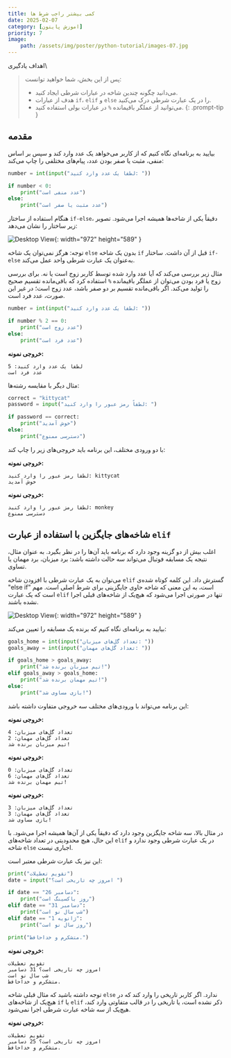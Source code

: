 ```yaml
---
title: کمی بیشتر راجب شرط ها
date: 2025-02-07
category: [اموزش پایتون]
priority: 7
image:
    path: /assets/img/poster/python-tutorial/images-07.jpg
---
```



 اهداف یادگیری\
>پس از این بخش، شما خواهید توانست:
>- می‌دانید چگونه چندین شاخه در عبارات شرطی ایجاد کنید.
>- هدف از عبارات `if`، `elif` و `else` را در یک عبارت شرطی درک می‌کنید.
>- می‌توانید از عملگر باقیمانده `%` در عبارات بولی استفاده کنید.
{: .prompt-tip }

## مقدمه
بیایید به برنامه‌ای نگاه کنیم که از کاربر می‌خواهد یک عدد وارد کند و سپس بر اساس منفی، مثبت یا صفر بودن عدد، پیام‌های مختلفی را چاپ می‌کند:

```python
number = int(input("لطفاً یک عدد وارد کنید: "))

if number < 0:
    print("عدد منفی است")
else:
    print("عدد مثبت یا صفر است")
```

هنگام استفاده از ساختار `if-else`، دقیقاً یکی از شاخه‌ها همیشه اجرا می‌شود. تصویر زیر ساختار را نشان می‌دهد:

![Desktop View](/assets/posts/python/2_2_1.webp){: width="972" height="589" }

توجه: هرگز نمی‌توان یک شاخه `else` بدون یک شاخه `if` قبل از آن داشت. ساختار `if-else` به‌عنوان یک عبارت شرطی واحد عمل می‌کند.

مثال زیر بررسی می‌کند که آیا عدد وارد شده توسط کاربر زوج است یا نه. برای بررسی زوج یا فرد بودن می‌توان از عملگر باقیمانده `%` استفاده کرد که باقی‌مانده تقسیم صحیح را تولید می‌کند. اگر باقی‌مانده تقسیم بر دو صفر باشد، عدد زوج است؛ در غیر این صورت، عدد فرد است.

```python
number = int(input("لطفاً یک عدد وارد کنید: "))

if number % 2 == 0:
    print("عدد زوج است")
else:
    print("عدد فرد است")
```

**خروجی نمونه:**

```
لطفاً یک عدد وارد کنید: 5
عدد فرد است
```

مثال دیگر با مقایسه رشته‌ها:

```python
correct = "kittycat"
password = input("لطفاً رمز عبور را وارد کنید: ")

if password == correct:
    print("خوش آمدید")
else:
    print("دسترسی ممنوع")
```

با دو ورودی مختلف، این برنامه باید خروجی‌های زیر را چاپ کند:

**خروجی نمونه:**

```
لطفاً رمز عبور را وارد کنید: kittycat
خوش آمدید
```

**خروجی نمونه:**

```
لطفاً رمز عبور را وارد کنید: monkey
دسترسی ممنوع
```

## شاخه‌های جایگزین با استفاده از عبارت `elif`

اغلب بیش از دو گزینه وجود دارد که برنامه باید آن‌ها را در نظر بگیرد. به عنوان مثال، نتیجه یک مسابقه فوتبال می‌تواند سه حالت داشته باشد: برد میزبان، برد مهمان یا تساوی.

می‌توان به یک عبارت شرطی با افزودن شاخه `elif` گسترش داد. این کلمه کوتاه شده‌ی "else if" است، به این معنی که شاخه حاوی جایگزینی برای شرط اصلی است. مهم است که یک عبارت `elif` تنها در صورتی اجرا می‌شود که هیچ‌یک از شاخه‌های قبلی اجرا نشده باشند.

![Desktop View](/assets/posts/python/2_2_2.webp){: width="972" height="589" }

بیایید به برنامه‌ای نگاه کنیم که برنده یک مسابقه را تعیین می‌کند:

```python
goals_home = int(input("تعداد گل‌های میزبان: "))
goals_away = int(input("تعداد گل‌های مهمان: "))

if goals_home > goals_away:
    print("تیم میزبان برنده شد!")
elif goals_away > goals_home:
    print("تیم مهمان برنده شد!")
else:
    print("بازی مساوی شد!")
```

این برنامه می‌تواند با ورودی‌های مختلف سه خروجی متفاوت داشته باشد:

**خروجی نمونه:**

```
تعداد گل‌های میزبان: 4
تعداد گل‌های مهمان: 2
تیم میزبان برنده شد!
```

**خروجی نمونه:**

```
تعداد گل‌های میزبان: 0
تعداد گل‌های مهمان: 6
تیم مهمان برنده شد!
```

**خروجی نمونه:**

```
تعداد گل‌های میزبان: 3
تعداد گل‌های مهمان: 3
بازی مساوی شد!
```

در مثال بالا، سه شاخه جایگزین وجود دارد که دقیقاً یکی از آن‌ها همیشه اجرا می‌شود. با این حال، هیچ محدودیتی در تعداد شاخه‌های `elif` در یک عبارت شرطی وجود ندارد و شاخه `else` اجباری نیست.

این نیز یک عبارت شرطی معتبر است:

```python
print("تقویم تعطیلات")
date = input("امروز چه تاریخی است؟ ")

if date == "26 دسامبر":
    print("روز باکسینگ است")
elif date == "31 دسامبر":
    print("شب سال نو است")
elif date == "1 ژانویه":
    print("روز سال نو است")

print("متشکرم و خداحافظ.")
```

**خروجی نمونه:**

```
تقویم تعطیلات
امروز چه تاریخی است؟ 31 دسامبر
شب سال نو است
متشکرم و خداحافظ.
```

توجه داشته باشید که مثال قبلی شاخه `else` ندارد. اگر کاربر تاریخی را وارد کند که در هیچ‌یک از شاخه‌های `if` یا `elif` ذکر نشده است، یا تاریخی را در قالب متفاوتی وارد کند، هیچ‌یک از سه شاخه عبارت شرطی اجرا نمی‌شود.

**خروجی نمونه:**

```
تقویم تعطیلات
امروز چه تاریخی است؟ 25 دسامبر
متشکرم و خداحافظ.
```